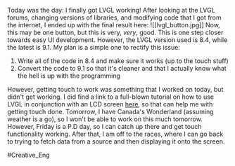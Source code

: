 Today was the day: I finally got LVGL working!  After looking at the LVGL forums, changing versions of libraries, and modifying code that I got from the internet, I ended up with the final result here: ![[lvgl_button.jpg]]
Now, this may be one button, but this is very, *very*, good.  This is one step closer towards easy UI development.  However, the LVGL version used is 8.4, while the latest is 9.1.  My plan is a simple one to rectify this issue:

1. Write all of the code in 8.4 and make sure it works (up to the touch stuff)
2. Convert the code to 9.1 so that it's cleaner and that I actually know what the hell is up with the programming

However, getting touch to work was something that I worked on today, but didn't get working.  I did find a link to a full-blown tutorial on how to use LVGL in conjunction with an LCD screen [here](https://daumemo.com/how-to-use-lvgl-library-on-arduino-with-an-esp-32-and-spi-lcd/#touch-input), so that can help me with getting touch done.  Tomorrow, I have Canada's Wonderland (assuming weather is a go), so I won't be able to work on this much tomorrow.  However, Friday is a P.D day, so I can catch up there and get touch functionality working.  After that, I am off to the races, where I can go back to trying to fetch data from a source and then displaying it onto the screen.

#Creative_Eng 